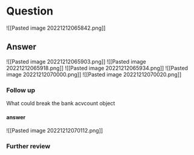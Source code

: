 # Question
![[Pasted image 20221212065842.png]]
## Answer
![[Pasted image 20221212065903.png]]
![[Pasted image 20221212065918.png]]
![[Pasted image 20221212065934.png]]
![[Pasted image 20221212070000.png]]
![[Pasted image 20221212070020.png]]
### Follow up
What could break the bank acvcount object
#### answer
![[Pasted image 20221212070112.png]]


### Further review
